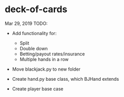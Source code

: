 # deck-of-cards
Mar 29, 2019
TODO: 

* Add functionality for:
    - Split
    - Double down
    - Betting/payout rates/insurance
    - Multiple hands in a row

* Move blackjack.py to new folder

* Create hand.py base class, which BJHand extends

* Create player base case